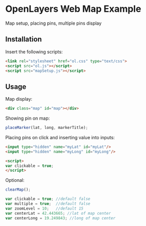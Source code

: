 # OpenLayers Web Map Example

Map setup, placing pins, multiple pins display 

## Installation

Insert the following scripts:

```html
<link rel="stylesheet" href="ol.css" type="text/css">
<script src="ol.js"></script>
<script src="mapSetup.js"></script>
```

## Usage

Map display:

```html
<div class="map" id="map"></div>
```

Showing pin on map:

```javascript
placeMarker(lat, long, markerTitle);
```

Placing pins on click and inserting value into inputs:

```html
<input type="hidden" name="myLat" id="myLat"/>
<input type="hidden" name="myLong" id="myLong"/>

<script>
var clickable = true;
</script>
```

Optional:

```javascript
clearMap();

var clickable = true; //default false
var multiple = true;  //default false
var zoomLevel = 10;   //default 15
var centerLat = 42.443665; //lat of map center
var centerLong = 19.249843; //long of map center
```
